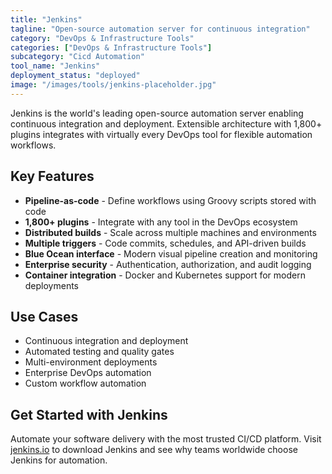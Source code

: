 ```yaml
---
title: "Jenkins"
tagline: "Open-source automation server for continuous integration"
category: "DevOps & Infrastructure Tools"
categories: ["DevOps & Infrastructure Tools"]
subcategory: "Cicd Automation"
tool_name: "Jenkins"
deployment_status: "deployed"
image: "/images/tools/jenkins-placeholder.jpg"
---
```

Jenkins is the world's leading open-source automation server enabling continuous integration and deployment. Extensible architecture with 1,800+ plugins integrates with virtually every DevOps tool for flexible automation workflows.

## Key Features

- **Pipeline-as-code** - Define workflows using Groovy scripts stored with code
- **1,800+ plugins** - Integrate with any tool in the DevOps ecosystem
- **Distributed builds** - Scale across multiple machines and environments
- **Multiple triggers** - Code commits, schedules, and API-driven builds
- **Blue Ocean interface** - Modern visual pipeline creation and monitoring
- **Enterprise security** - Authentication, authorization, and audit logging
- **Container integration** - Docker and Kubernetes support for modern deployments

## Use Cases

- Continuous integration and deployment
- Automated testing and quality gates
- Multi-environment deployments
- Enterprise DevOps automation
- Custom workflow automation

## Get Started with Jenkins

Automate your software delivery with the most trusted CI/CD platform. Visit [jenkins.io](https://www.jenkins.io) to download Jenkins and see why teams worldwide choose Jenkins for automation.

